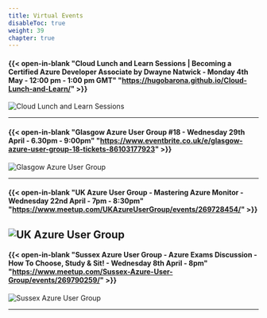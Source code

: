 ```yaml
---
title: Virtual Events
disableToc: true
weight: 39
chapter: true
---
```


#### {{< open-in-blank "Cloud Lunch and Learn Sessions | Becoming a Certified Azure Developer Associate by Dwayne Natwick - Monday 4th May - 12:00 pm - 1:00 pm GMT" "https://hugobarona.github.io/Cloud-Lunch-and-Learn/" >}}
![Cloud Lunch and Learn Sessions](/images/events/Session_04-05-2020_DwayneNatwick.PNG?width=50pc)

---

#### {{< open-in-blank "Glasgow Azure User Group #18 - Wednesday 29th April - 6.30pm - 9:00pm" "https://www.eventbrite.co.uk/e/glasgow-azure-user-group-18-tickets-86103177923" >}}
![Glasgow Azure User Group](/images/events/glasgow.png?width=50pc)

---

#### {{< open-in-blank "UK Azure User Group - Mastering Azure Monitor - Wednesday 22nd April - 7pm - 8:30pm" "https://www.meetup.com/UKAzureUserGroup/events/269728454/" >}}
![UK Azure User Group](/images/events/ukazure.png?width=50pc)
---

#### {{< open-in-blank "Sussex Azure User Group - Azure Exams Discussion - How To Choose, Study & Sit! - Wednesday 8th April - 8pm" "https://www.meetup.com/Sussex-Azure-User-Group/events/269790259/" >}}
![Sussex Azure User Group](/images/events/surrey.jpeg?width=50pc)

---
